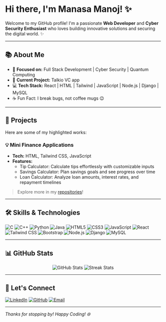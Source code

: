 # Hi there, I'm Manasa Manoj! ✨

Welcome to my GitHub profile! I'm a passionate **Web Developer** and **Cyber Security Enthusiast** who loves building innovative solutions and securing the digital world. ✨

---

## 📚 About Me
- 🎯 **Focused on:** Full Stack Development | Cyber Security | Quantum Computing
- 🚀 **Current Project:** Talkio VC app
- 💻 **Tech Stack:** React | HTML | Tailwind  | JavaScript | Node.js | Django | MySQL
- ☕ Fun Fact: I break bugs, not coffee mugs 😉
  
---

## 🔨 Projects
Here are some of my highlighted works:

### 💡 Mini Finance Applications
- **Tech:** HTML, Tailwind CSS, JavaScript
- **Features:**
   - Tip Calculator: Calculate tips effortlessly with customizable inputs
   - Savings Calculator: Plan savings goals and see progress over time
   - Loan Calculator: Analyze loan amounts, interest rates, and repayment timelines

> Explore more in my [repositories](https://github.com/manasa-manoj-nbr)!

---

## 🛠 Skills & Technologies
![C](https://img.shields.io/badge/C-%2300599C.svg?&style=flat&logo=c&logoColor=white)
![C++](https://img.shields.io/badge/C++-%2300599C.svg?&style=flat&logo=c%2B%2B&logoColor=white)
![Python](https://img.shields.io/badge/Python-%233776AB.svg?&style=flat&logo=python&logoColor=white)
![Java](https://img.shields.io/badge/Java-%23ED8B00.svg?&style=flat&logo=openjdk&logoColor=white)
![HTML5](https://img.shields.io/badge/HTML5-%23E34F26.svg?&style=flat&logo=html5&logoColor=white)
![CSS3](https://img.shields.io/badge/CSS3-%231572B6.svg?&style=flat&logo=css3&logoColor=white)
![JavaScript](https://img.shields.io/badge/JavaScript-%23F7DF1E.svg?&style=flat&logo=javascript&logoColor=black)
![React](https://img.shields.io/badge/React-%2361DAFB.svg?&style=flat&logo=react&logoColor=black)
![Tailwind CSS](https://img.shields.io/badge/TailwindCSS-%2306B6D4.svg?&style=flat&logo=tailwind-css&logoColor=white)
![Bootstrap](https://img.shields.io/badge/Bootstrap-%23563D7C.svg?&style=flat&logo=bootstrap&logoColor=white)
![Node.js](https://img.shields.io/badge/Node.js-%23339933.svg?&style=flat&logo=node.js&logoColor=white)
![Django](https://img.shields.io/badge/Django-%23092E20.svg?&style=flat&logo=django&logoColor=white)
![MySQL](https://img.shields.io/badge/MySQL-%234479A1.svg?&style=flat&logo=mysql&logoColor=white)


---

## 📊 GitHub Stats

<div align="center">
  <img src="https://github-readme-stats.vercel.app/api?username=manasa-manoj-nbr&show_icons=true&theme=react" alt="GitHub Stats">
  <img src="https://github-readme-streak-stats.herokuapp.com/?user=manasa-manoj-nbr&theme=react" alt="Streak Stats">
</div>

---

## 💼 Let's Connect

[![LinkedIn](https://img.shields.io/badge/LinkedIn-0077B5?style=flat&logo=linkedin&logoColor=white)](https://www.linkedin.com/in/manasa-manoj-294220310/)
[![GitHub](https://img.shields.io/badge/GitHub-%23121011.svg?&style=flat&logo=github&logoColor=white)](https://github.com/manasa-manoj-nbr)
[![Email](https://img.shields.io/badge/Email-D14836?style=flat&logo=gmail&logoColor=white)](mailto:manasamanojnbr1145@gmail.com)

---
_Thanks for stopping by! Happy Coding! 🌐_
